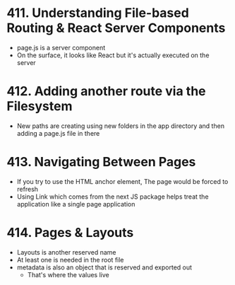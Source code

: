 # 411. Understanding File-based Routing & React Server Components

-   page.js is a server component
-   On the surface, it looks like React but it's actually executed on the server

# 412. Adding another route via the Filesystem

-   New paths are creating using new folders in the app directory and then adding a page.js file in there

# 413. Navigating Between Pages

-   If you try to use the HTML anchor element, The page would be forced to refresh
-   Using Link which comes from the next JS package helps treat the application like a single page application

# 414. Pages & Layouts

-   Layouts is another reserved name
-   At least one is needed in the root file
-   metadata is also an object that is reserved and exported out
    -   That's where the <head> values live
